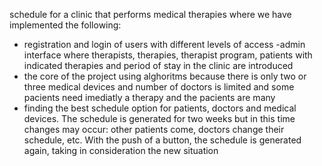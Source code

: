 schedule for a clinic that performs medical therapies where we have
implemented the following:
- registration and login of users with different levels of access
-admin interface where therapists, therapies, therapist program, patients with
indicated therapies and period of stay in the clinic are introduced
- the core of the project using alghoritms
because there is only two or three medical devices and number of doctors is
limited and some pacients need imediatly a therapy and the pacients are many
- finding the best schedule option for patients, doctors and medical devices.
The schedule is generated for two weeks but in this time changes may occur:
other patients come, doctors change their schedule, etc. With the push of a
button, the schedule is generated again, taking in consideration the new
situation
